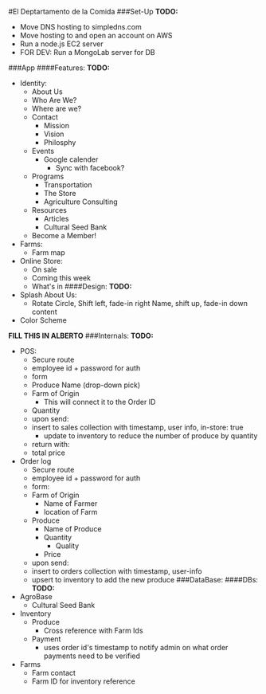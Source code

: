 #El Deptartamento de la Comida
###Set-Up
**TODO:**
- Move DNS hosting to simpledns.com
- Move hosting to and open an account on AWS
- Run a node.js EC2 server
- FOR DEV: Run a MongoLab server for DB

###App
####Features:
**TODO:**
- Identity:
    - About Us
	- Who Are We?
	- Where are we?
	- Contact
    	- Mission
    	- Vision
    	- Philosphy
  - Events
    - Google calender
      - Sync with facebook?
  - Programs
    - Transportation
    - The Store
    - Agriculture Consulting
  - Resources
    - Articles
    - Cultural Seed Bank
  - Become a Member!
- Farms:
  - Farm map
- Online Store:
  - On sale
  - Coming this week
  - What's in
####Design:
**TODO:**
- Splash About Us:
  - Rotate Circle, Shift left, fade-in right Name, shift up, fade-in down content
- Color Scheme

**FILL THIS IN ALBERTO**
###Internals:
**TODO:**
- POS:
   - Secure route
   - employee id + password for auth
   - form
	- Produce Name (drop-down pick)
	- Farm of Origin
	    - This will connect it to the Order ID
	- Quantity
   * upon send:
	- insert to sales collection with timestamp, user info, in-store: true
        - update to inventory to reduce the number of produce by quantity
   * return with:
	-  total price
- Order log
   - Secure route
   - employee id + password for auth
   - form:
	- Farm of Origin
	    - Name of Farmer
	    - location of Farm
	- Produce
	    - Name of Produce
	    - Quantity
            - Quality
	    - Price
    * upon send:
	- insert to orders collection with timestamp, user-info
	- upsert to inventory to add the new produce
###DataBase:
####DBs:
**TODO:**
- AgroBase
  - Cultural Seed Bank
- Inventory
  - Produce
	- Cross reference with Farm Ids
  - Payment
	- uses order id's timestamp to notify admin on what order payments need to be verified
- Farms
  - Farm contact
  - Farm ID for inventory reference

